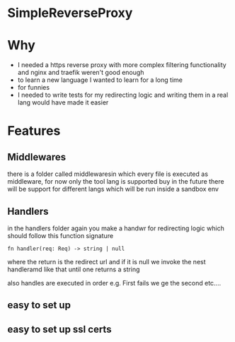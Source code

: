 # SimpleReverseProxy

# Why
- I needed a https reverse proxy with more complex filtering functionality and nginx and traefik weren't good enough
- to learn a new language I wanted to learn for a long time
- for funnies
- I needed to write tests for my redirecting logic and writing them in a real lang would have made it easier

# Features 

## Middlewares 
there is a folder called middlewaresin which every file is executed as middleware, for now only the tool lang is supported buy in the future there will be support for different langs which will be run inside a sandbox env

## Handlers
in the handlers folder again you make a handwr for redirecting logic
which should follow this function signature
```
fn handler(req: Req) -> string | null
```
where the return is the redirect url and if it is null we invoke the nest handleramd like that until one returns a string

also handles are executed in order e.g. First fails we ge the second etc....
## easy to set up

## easy to set up ssl certs
